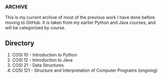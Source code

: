 ### ARCHIVE

This is my current archive of most of the previous work I have done before moving to GitHub. It is taken from my earlier Python and Java courses, and will be categorized by course.

## Directory
1. COSI 10 - Introduction to Python
2. COSI 12 - Introduction to Java
3. COSI 21 - Data Structures
4. COSI 121 - Structure and Interpretation of Computer Programs (ongoing)
